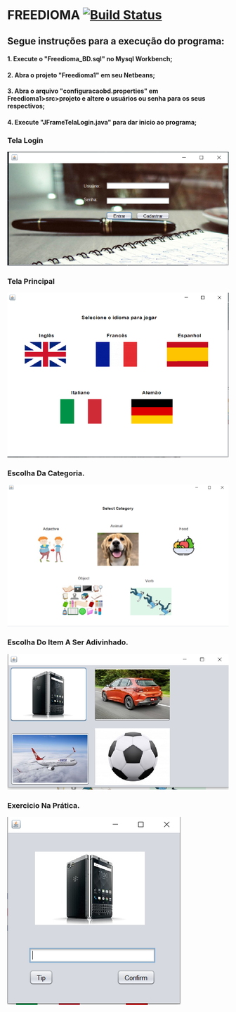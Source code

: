 # FREEDIOMA    [![Build Status](https://travis-ci.org/jonatawilliam/Freedioma.svg?branch=main)](https://travis-ci.org/jonatawilliam/Freedioma)

## Segue instruções para a execução do programa:

#### 1. Execute o "Freedioma_BD.sql" no Mysql Workbench;
#### 2. Abra o projeto "Freedioma1" em seu Netbeans;
#### 3. Abra o arquivo "configuracaobd.properties" em Freedioma1>src>projeto e altere o usuários ou senha para os seus respectivos;
#### 4. Execute "JFrameTelaLogin.java" para dar inicio ao programa;

### Tela Login
![Tela Login](https://github.com/AlexDeSaran/Freedioma/blob/main/Dem/login.PNG)
### Tela Principal
![Tela 2](https://github.com/AlexDeSaran/Freedioma/blob/main/Dem/2.PNG)
### Escolha Da Categoria.
![Tela 3](https://github.com/AlexDeSaran/Freedioma/blob/main/Dem/3.PNG)
### Escolha Do Item A Ser Adivinhado.
![Tela 4](https://github.com/AlexDeSaran/Freedioma/blob/main/Dem/4.PNG)
### Exercicio Na Prática.
![Tela 4](https://github.com/AlexDeSaran/Freedioma/blob/main/Dem/5.PNG)
~~~~Java

~~~~
